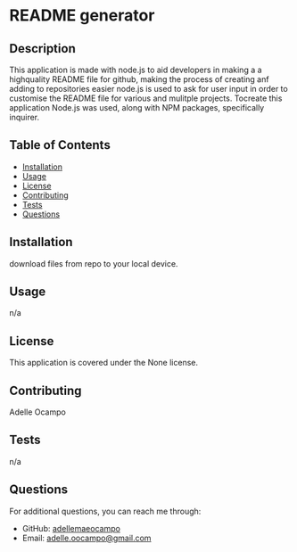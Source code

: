 # README generator
    
## Description
This application is made with node.js to aid developers in making a a highquality README file for github, making the process of creating anf adding to repositories easier node.js is used to ask for user input in order to customise the README file for various and mulitple projects. Tocreate this application Node.js was used, along with NPM packages, specifically inquirer.
    
## Table of Contents
- [Installation](#installation)
- [Usage](#usage)
- [License](#license)
- [Contributing](#contributing)
- [Tests](#tests)
- [Questions](#questions)
    
## Installation
download files from repo to your local device.
    
## Usage
n/a
    
## License
This application is covered under the None license.
    
## Contributing
Adelle Ocampo
    
## Tests
n/a
    
## Questions
For additional questions, you can reach me through:
- GitHub: [adellemaeocampo](https://github.com/adellemaeocampo)
- Email: adelle.oocampo@gmail.com
